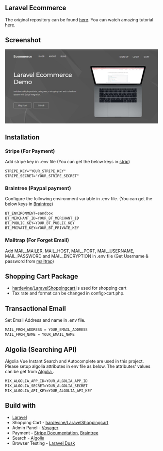## Laravel Ecommerce
The original repository can be found [here](https://github.com/drehimself/laravel-ecommerce-example). You can watch amazing tutorial [here](https://www.youtube.com/watch?v=o5PWIuDTgxg&list=PLEhEHUEU3x5oPTli631ZX9cxl6cU_sDaR).

## Screenshot
![laravel_ecommerce](https://github.com/KhinMeMeLatt/laravel-ecommerce/blob/main/screenshot.JPG)

## Installation

### Stripe (For Payment)
Add stripe key in .env file (You can get the below keys in [strip](https://stripe.com/))

```
STRIPE_KEY="YOUR_STRIPE_KEY"
STRIPE_SECRET="YOUR_STRIPE_SECRET"
```

### Braintree (Paypal payment)
Configure the following environment variable in .env file. (You can get the below keys in [Braintree](https://www.braintreepayments.com/au))

```
BT_ENVIRONMENT=sandbox
BT_MERCHANT_ID=YOUR_BT_MERCHANT_ID
BT_PUBLIC_KEY=YOUR_BT_PUBLIC_KEY
BT_PRIVATE_KEY=YOUR_BT_PRIVATE_KEY
```

### Mailtrap (For Forget Email)
Add MAIL_MAILER, MAIL_HOST, MAIL_PORT, MAIL_USERNAME, MAIL_PASSWORD and MAIL_ENCRYPTION in .env file (Get Username & password from [mailtrap](https://mailtrap.io/inboxes))

## Shopping Cart Package

- [ hardevine/LaravelShoppingcart ](https://github.com/hardevine/LaravelShoppingcart) is used for shopping cart
- Tax rate and format can be changed in config>cart.php.

## Transactional Email
Set Email Address and name in .env file.

```
MAIL_FROM_ADDRESS = YOUR_EMAIL_ADDRESS
MAIL_FROM_NAME = YOUR_EMAIL_NAME
```

## Algolia (Searching API)

Algolia Vue Instant Search and Autocomplete are used in this project. Please setup algolia attributes in env file as below. The attributes' values can be get from [ Algolia ](https://www.algolia.com/).

```
MIX_ALGOLIA_APP_ID=YOUR_ALGOLIA_APP_ID
MIX_ALGOLIA_SECRET=YOUR_ALGOLIA_SECRET
MIX_ALGOLIA_API_KEY=YOUR_ALGOLIA_API_KEY
```

## Build with
- [Laravel](https://laravel.com/docs/8.x) 
- Shopping Cart - [hardevine/LaravelShoppingcart](https://github.com/hardevine/LaravelShoppingcart)
- Admin Panel - [Voyager](https://voyager.devdojo.com/)
- Payment - [Stripe Documentation](https://stripe.com/docs/stripe-js), [Braintree](https://www.braintreepayments.com/au)
- Search - [Algolia](https://www.algolia.com/)
- Browser Testing - [Laravel Dusk](https://laravel.com/docs/8.x/dusk)
